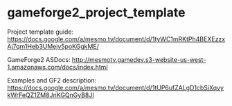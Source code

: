 gameforge2_project_template
===============

Project template guide:
https://docs.google.com/a/mesmo.tv/document/d/1tyWC1mRKtPh4BEXEzzxAj7qm1Heb3UMejv5poKGgkME/


GameForge2
ASDocs:
http://mesmotv.gamedev.s3-website-us-west-1.amazonaws.com/docs/index.html

Examples and GF2 description:
https://docs.google.com/a/mesmo.tv/document/d/1tUP6ufZALgD1cbSiXqvykWrFeQZ1ZM8JnKGQnGyB8JI
